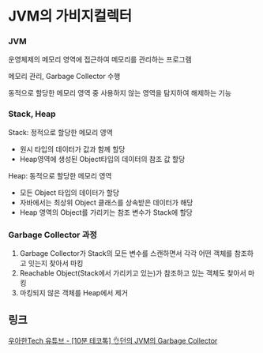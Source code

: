 # JVM의 가비지컬렉터

### JVM

운영체제의 메모리 영역에 접근하여 메모리를 관리하는 프로그램

메모리 관리, Garbage Collector 수행

동적으로 할당한 메모리 영역 중 사용하지 않는 영역을 탐지하여 해제하는 기능

### Stack, Heap

Stack: 정적으로 할당한 메모리 영역

- 원시 타입의 데이터가 값과 함께 할당
- Heap영역에 생성된 Object타입의 데이터의 참조 값 할당

Heap: 동적으로 할당한 메모리 영역

- 모든 Object 타입의 데이터가 할당
- 자바에서는 최상위 Object 클래스를 상속받은 데이터가 해당
- Heap 영역의 Object를 가리키는 참조 변수가 Stack에 할당

### Garbage Collector 과정

1. Garbage Collector가 Stack의 모든 변수를 스캔하면서 각각 어떤 객체를 참조하고 잇는지 찾아서 마킹
2. Reachable Object(Stack에서 가리키고 있는)가 참조하고 있는 객체도 찾아서 마킹
3. 마킹되지 않은 객체를 Heap에서 제거

## 링크

[우아한Tech 유튜브 - [10분 테코톡] 👌던의 JVM의 Garbage Collector](https://www.youtube.com/watch?v=vZRmCbl871I&t=205s)
